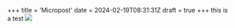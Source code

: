 +++
title = 'Micropost'
date = 2024-02-19T08:31:31Z
draft = true
+++
 this is a test
 ![](images/cnt.jpeg)